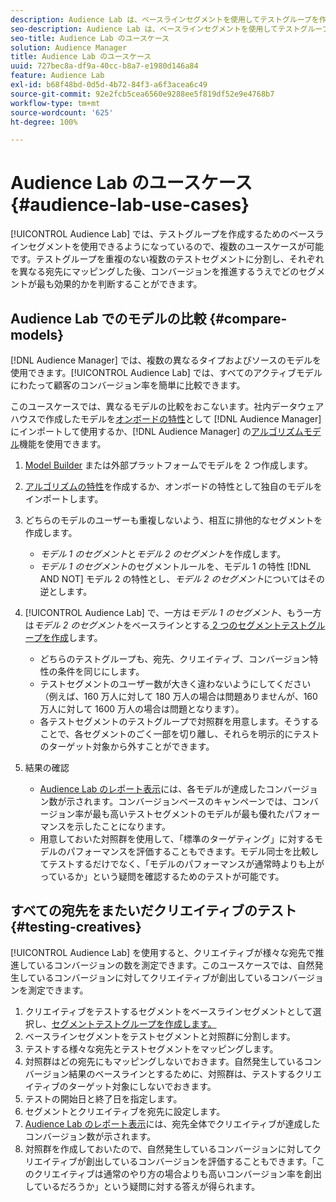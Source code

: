 ```yaml
---
description: Audience Lab は、ベースラインセグメントを使用してテストグループを作成することで、いくつかの用途に使用できます。テストグループを重複のない複数のテストセグメントに分割し、それぞれを異なる宛先にマッピングした後、コンバージョンを推進するうえでどのセグメントが最も効果的かを判断することができます。
seo-description: Audience Lab は、ベースラインセグメントを使用してテストグループを作成することで、いくつかの用途に使用できます。テストグループを重複のない複数のテストセグメントに分割し、それぞれを異なる宛先にマッピングした後、コンバージョンを推進するうえでどのセグメントが最も効果的かを判断することができます。
seo-title: Audience Lab のユースケース
solution: Audience Manager
title: Audience Lab のユースケース
uuid: 727bec8a-df9a-40cc-b8a7-e1980d146a84
feature: Audience Lab
exl-id: b68f48bd-0d5d-4b72-84f3-a6f3acea6c49
source-git-commit: 92e2fcb5cea6560e9288ee5f819df52e9e4768b7
workflow-type: tm+mt
source-wordcount: '625'
ht-degree: 100%

---
```


# Audience Lab のユースケース {#audience-lab-use-cases}

[!UICONTROL Audience Lab] では、テストグループを作成するためのベースラインセグメントを使用できるようになっているので、複数のユースケースが可能です。テストグループを重複のない複数のテストセグメントに分割し、それぞれを異なる宛先にマッピングした後、コンバージョンを推進するうえでどのセグメントが最も効果的かを判断することができます。

## Audience Lab でのモデルの比較 {#compare-models}

[!DNL Audience Manager] では、複数の異なるタイプおよびソースのモデルを使用できます。[!UICONTROL Audience Lab] では、すべてのアクティブモデルにわたって顧客のコンバージョン率を簡単に比較できます。

<!-- audience-lab-compare-models.xml -->

このユースケースでは、異なるモデルの比較をおこないます。社内データウェアハウスで作成したモデルを[オンボードの特性](../../features/traits/create-onboarded-rule-based-traits.md#create-rules-based-or-onboarded-traits)として [!DNL Audience Manager] にインポートして使用するか、[!DNL Audience Manager] の[アルゴリズムモデル](../../features/algorithmic-models/understanding-models.md)機能を使用できます。

1. [Model Builder](../../features/algorithmic-models/create-model.md) または外部プラットフォームでモデルを 2 つ作成します。
1. [アルゴリズムの特性](../../features/traits/create-algorithmic-traits.md)を作成するか、オンボードの特性として独自のモデルをインポートします。
1. どちらのモデルのユーザーも重複しないよう、相互に排他的なセグメントを作成します。

   * *モデル 1 のセグメント*&#x200B;と&#x200B;*モデル 2 のセグメント*&#x200B;を作成します。
   * *モデル 1 のセグメント*&#x200B;のセグメントルールを、モデル 1 の特性 [!DNL AND NOT] モデル 2 の特性とし、*モデル 2 のセグメント*&#x200B;についてはその逆とします。

1. [!UICONTROL Audience Lab] で、一方は&#x200B;*モデル 1 のセグメント*、もう一方は&#x200B;*モデル 2 のセグメント*&#x200B;をベースラインとする[ 2 つのセグメントテストグループを作成](../../features/audience-lab/audience-lab-manage-test-groups.md#create-test-groups)します。

   * どちらのテストグループも、宛先、クリエイティブ、コンバージョン特性の条件を同じにします。
   * テストセグメントのユーザー数が大きく違わないようにしてください（例えば、160 万人に対して 180 万人の場合は問題ありませんが、160 万人に対して 1600 万人の場合は問題となります）。
   * 各テストセグメントのテストグループで対照群を用意します。そうすることで、各セグメントのごく一部を切り離し、それらを明示的にテストのターゲット対象から外すことができます。

1. 結果の確認

   * [Audience Lab のレポート表示](../../features/audience-lab/audience-lab-reporting-view.md)には、各モデルが達成したコンバージョン数が示されます。コンバージョンベースのキャンペーンでは、コンバージョン率が最も高いテストセグメントのモデルが最も優れたパフォーマンスを示したことになります。
   * 用意しておいた対照群を使用して、「標準のターゲティング」に対するモデルのパフォーマンスを評価することもできます。モデル同士を比較してテストするだけでなく、「モデルのパフォーマンスが通常時よりも上がっているか」という疑問を確認するためのテストが可能です。

## すべての宛先をまたいだクリエイティブのテスト {#testing-creatives}

<!-- audience-lab-creatives-across-destinations.xml -->

[!UICONTROL Audience Lab] を使用すると、クリエイティブが様々な宛先で推進しているコンバージョンの数を測定できます。このユースケースでは、自然発生しているコンバージョンに対してクリエイティブが創出しているコンバージョンを測定できます。

1. クリエイティブをテストするセグメントをベースラインセグメントとして選択し、[セグメントテストグループを作成します。](../../features/audience-lab/audience-lab-manage-test-groups.md#create-test-groups)
1. ベースラインセグメントをテストセグメントと対照群に分割します。
1. テストする様々な宛先とテストセグメントをマッピングします。
1. 対照群はどの宛先にもマッピングしないでおきます。自然発生しているコンバージョン結果のベースラインとするために、対照群は、テストするクリエイティブのターゲット対象にしないでおきます。
1. テストの開始日と終了日を指定します。
1. セグメントとクリエイティブを宛先に設定します。
1. [Audience Lab のレポート表示](../../features/audience-lab/audience-lab-reporting-view.md)には、宛先全体でクリエイティブが達成したコンバージョン数が示されます。
1. 対照群を作成しておいたので、自然発生しているコンバージョンに対してクリエイティブが創出しているコンバージョンを評価することもできます。「このクリエイティブは通常のやり方の場合よりも高いコンバージョン率を創出しているだろうか」という疑問に対する答えが得られます。
